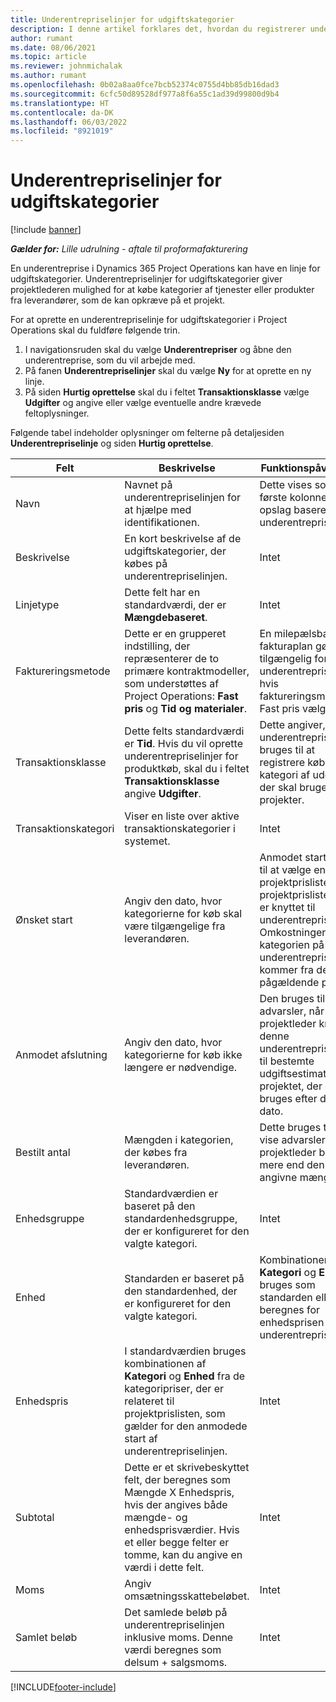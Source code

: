 ```yaml
---
title: Underentrepriselinjer for udgiftskategorier
description: I denne artikel forklares det, hvordan du registrerer underleverandørlinjer for udgifter og bruger felterne til at registrere køb af tid fra leverandører.
author: rumant
ms.date: 08/06/2021
ms.topic: article
ms.reviewer: johnmichalak
ms.author: rumant
ms.openlocfilehash: 0b02a8aa0fce7bcb52374c0755d4bb85db16dad3
ms.sourcegitcommit: 6cfc50d89528df977a8f6a55c1ad39d99800d9b4
ms.translationtype: HT
ms.contentlocale: da-DK
ms.lasthandoff: 06/03/2022
ms.locfileid: "8921019"
---
```

#  <a name="subcontract-lines-for-expense-categories"></a>Underentrepriselinjer for udgiftskategorier

[!include [banner](../../includes/dataverse-preview.md)]

_**Gælder for:** Lille udrulning - aftale til proformafakturering_

En underentreprise i Dynamics 365 Project Operations kan have en linje for udgiftskategorier. Underentrepriselinjer for udgiftskategorier giver projektlederen mulighed for at købe kategorier af tjenester eller produkter fra leverandører, som de kan opkræve på et projekt.

For at oprette en underentrepriselinje for udgiftskategorier i Project Operations skal du fuldføre følgende trin.

1. I navigationsruden skal du vælge **Underentrepriser** og åbne den underentreprise, som du vil arbejde med.
2. På fanen **Underentrepriselinjer** skal du vælge **Ny** for at oprette en ny linje.
3. På siden **Hurtig oprettelse** skal du i feltet **Transaktionsklasse** vælge **Udgifter** og angive eller vælge eventuelle andre krævede feltoplysninger.

Følgende tabel indeholder oplysninger om felterne på detaljesiden **Underentrepriselinje** og siden **Hurtig oprettelse**.

| **Felt** | **Beskrivelse** | **Funktionspåvirkning** |
| --- | --- | --- |
| Navn | Navnet på underentrepriselinjen for at hjælpe med identifikationen. | Dette vises som den første kolonne i alle opslag baseret på underentrepriselinjer. |
| Beskrivelse | En kort beskrivelse af de udgiftskategorier, der købes på underentrepriselinjen. | Intet |
|Linjetype | Dette felt har en standardværdi, der er **Mængdebaseret**. |Intet |
| Faktureringsmetode | Dette er en grupperet indstilling, der repræsenterer de to primære kontraktmodeller, som understøttes af Project Operations: **Fast pris** og **Tid og materialer**. | En milepælsbaseret fakturaplan gøres tilgængelig for underentrepriselinjer, hvis faktureringsmetoden Fast pris vælges. |
| Transaktionsklasse | Dette felts standardværdi er **Tid**. Hvis du vil oprette underentrepriselinjer for produktkøb, skal du i feltet **Transaktionsklasse** angive **Udgifter**.  | Dette angiver, at underentrepriselinjen bruges til at registrere køb af en kategori af udgifter, der skal bruges på projekter. |
| Transaktionskategori | Viser en liste over aktive transaktionskategorier i systemet. |Intet |
| Ønsket start | Angiv den dato, hvor kategorierne for køb skal være tilgængelige fra leverandøren. | Anmodet start bruges til at vælge en projektprisliste fra de projektprislister, der er knyttet til underentreprisen. Omkostningerne for kategorien på underentrepriselinjen kommer fra den pågældende prisliste. |
| Anmodet afslutning | Angiv den dato, hvor kategorierne for køb ikke længere er nødvendige. | Den bruges til at vise advarsler, når en projektleder knytter denne underentrepriselinje til bestemte udgiftsestimater for projektet, der skal bruges efter denne dato. |
| Bestilt antal | Mængden i kategorien, der købes fra leverandøren. | Dette bruges til at vise advarsler, når en projektleder bruger mere end den angivne mængde.|
| Enhedsgruppe | Standardværdien er baseret på den standardenhedsgruppe, der er konfigureret for den valgte kategori. |Intet |
| Enhed | Standarden er baseret på den standardenhed, der er konfigureret for den valgte kategori.  | Kombinationen af **Kategori** og **Enhed** bruges som standarden eller beregnes for enhedsprisen for underentrepriselinjen.  |
| Enhedspris | I standardværdien bruges kombinationen af **Kategori** og **Enhed** fra de kategoripriser, der er relateret til projektprislisten, som gælder for den anmodede start af underentrepriselinjen. |Intet |
| Subtotal | Dette er et skrivebeskyttet felt, der beregnes som Mængde X Enhedspris, hvis der angives både mængde- og enhedsprisværdier. Hvis et eller begge felter er tomme, kan du angive en værdi i dette felt. |Intet |
| Moms | Angiv omsætningsskattebeløbet. |Intet |
| Samlet beløb | Det samlede beløb på underentrepriselinjen inklusive moms. Denne værdi beregnes som delsum + salgsmoms. |Intet |


[!INCLUDE[footer-include](../../includes/footer-banner.md)]
